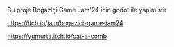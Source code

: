Bu proje Boğaziçi Game Jam'24 icin godot ile yapimistir

https://itch.io/jam/bogazici-game-jam24

https://yumurta.itch.io/cat-a-comb

